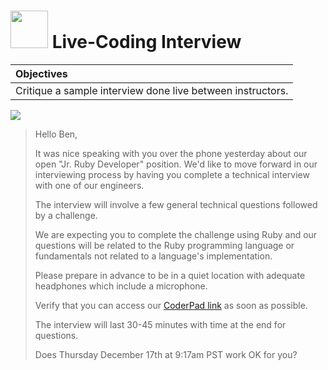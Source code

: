 # <img src="https://cloud.githubusercontent.com/assets/7833470/10899314/63829980-8188-11e5-8cdd-4ded5bcb6e36.png" height="60"> Live-Coding Interview

| Objectives |
| :--- |
| Critique a sample interview done live between instructors. |

<img src="https://cloud.githubusercontent.com/assets/1329385/11763886/8ffc38aa-a0d1-11e5-9f02-bef72232ec93.gif">

> Hello Ben,
>
> It was nice speaking with you over the phone yesterday about our open "Jr. Ruby Developer" position. We'd like to move forward in our interviewing process by having you complete a technical interview with one of our engineers.
>
> The interview will involve a few general technical questions followed by a challenge.
>
> We are expecting you to complete the challenge using Ruby and our questions will be related to the Ruby programming language or fundamentals not related to a language's implementation.
>
> Please prepare in advance to be in a quiet location with adequate headphones which include a microphone.
>
> Verify that you can access our <a href="https://coderpad.io/W4KP4FKT" target="_blank">CoderPad link</a> as soon as possible.
>
> The interview will last 30-45 minutes with time at the end for questions.
>
> Does Thursday December 17th at 9:17am PST work OK for you?
